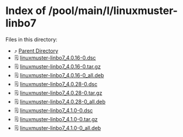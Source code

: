
# Index of /pool/main/l/linuxmuster-linbo7
Files in this directory:
- ⤴ [Parent Directory](../)
- 🗒 [linuxmuster-linbo7_4.0.16-0.dsc](linuxmuster-linbo7_4.0.16-0.dsc)
- 🗒 [linuxmuster-linbo7_4.0.16-0.tar.gz](linuxmuster-linbo7_4.0.16-0.tar.gz)
- 🗒 [linuxmuster-linbo7_4.0.16-0_all.deb](linuxmuster-linbo7_4.0.16-0_all.deb)
- 🗒 [linuxmuster-linbo7_4.0.28-0.dsc](linuxmuster-linbo7_4.0.28-0.dsc)
- 🗒 [linuxmuster-linbo7_4.0.28-0.tar.gz](linuxmuster-linbo7_4.0.28-0.tar.gz)
- 🗒 [linuxmuster-linbo7_4.0.28-0_all.deb](linuxmuster-linbo7_4.0.28-0_all.deb)
- 🗒 [linuxmuster-linbo7_4.1.0-0.dsc](linuxmuster-linbo7_4.1.0-0.dsc)
- 🗒 [linuxmuster-linbo7_4.1.0-0.tar.gz](linuxmuster-linbo7_4.1.0-0.tar.gz)
- 🗒 [linuxmuster-linbo7_4.1.0-0_all.deb](linuxmuster-linbo7_4.1.0-0_all.deb)

